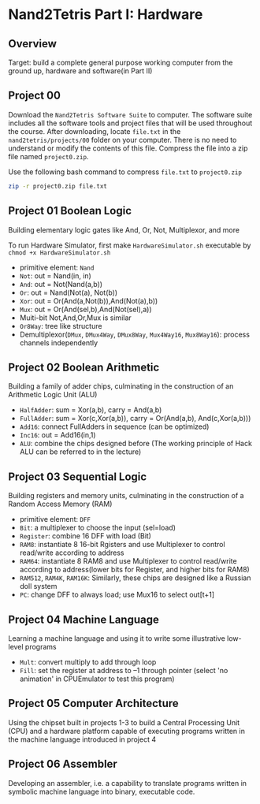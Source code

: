 # Nand2Tetris Part I: Hardware

## Overview
Target: build a complete general purpose working computer from the ground up, hardware and software(in Part II)


## Project 00

Download the `Nand2Tetris Software Suite` to computer. The software suite includes all the software tools and project files that will be used throughout the course. After downloading, locate `file.txt` in the `nand2tetris/projects/00` folder on your computer. There is no need to understand or modify the contents of this file. Compress the file into a zip file named `project0.zip`.

Use the following bash command to compress `file.txt` to `project0.zip`

```sh
zip -r project0.zip file.txt
```


## Project 01 Boolean Logic
Building elementary logic gates like And, Or, Not, Multiplexor, and more

To run Hardware Simulator, first make `HardwareSimulator.sh` executable by `chmod +x HardwareSimulator.sh`

- primitive element: `Nand`
- `Not`: out = Nand(in, in)
- `And`: out = Not(Nand(a,b))
- `Or`: out = Nand(Not(a), Not(b))
- `Xor`: out = Or(And(a,Not(b)),And(Not(a),b))
- `Mux`: out = Or(And(sel,b),And(Not(sel),a))
- Muiti-bit Not,And,Or,Mux is similar
- `Or8Way`: tree like structure
- Demultiplexor(`DMux`, `DMux4Way`, `DMux8Way`, `Mux4Way16`, `Mux8Way16`): process channels independently

## Project 02 Boolean Arithmetic
Building a family of adder chips, culminating in the construction of an Arithmetic Logic Unit (ALU)

- `HalfAdder`: sum = Xor(a,b), carry = And(a,b) 
- `FullAdder`: sum = Xor(c,Xor(a,b)), carry = Or(And(a,b), And(c,Xor(a,b)))
- `Add16`: connect FullAdders in sequence (can be optimized)
- `Inc16`: out = Add16(in,1)
- `ALU`: combine the chips designed before (The working principle of Hack ALU can be referred to in the lecture)

## Project 03 Sequential Logic
Building registers and memory units, culminating in the construction of a Random Access Memory (RAM)

- primitive element: `DFF`
- `Bit`: a multiplexer to choose the input (sel=load)
- `Register`: combine 16 DFF with load (Bit)
- `RAM8`: instantiate 8 16-bit Rgisters and use Multiplexer to control read/write according to address
- `RAM64`: instantiate 8 RAM8 and use Multiplexer to control read/write according to address(lower bits for Register, and higher bits for RAM8) 
- `RAM512`, `RAM4K`, `RAM16K`: Similarly, these chips are designed like a Russian doll system
- `PC`: change DFF to always load; use Mux16 to select out[t+1]


## Project 04 Machine Language
Learning a machine language and using it to write some illustrative low-level programs

- `Mult`: convert multiply to add through loop
- `Fill`: set the register at address to –1 through pointer (select 'no animation' in CPUEmulator to test this program)


## Project 05 Computer Architecture
Using the chipset built in projects 1-3 to build a Central Processing Unit (CPU) and a hardware platform capable of executing programs written in the machine language introduced in project 4


## Project 06 Assembler
Developing an assembler, i.e. a capability to translate programs written in symbolic machine language into binary, executable code.

